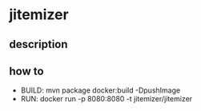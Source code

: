 # jitemizer

## description


## how to
* BUILD:   mvn package docker:build -DpushImage
* RUN:     docker run -p 8080:8080 -t jitemizer/jitemizer
